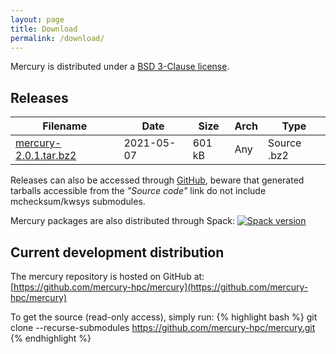 ```yaml
---
layout: page
title: Download
permalink: /download/
---
```


Mercury is distributed under a [BSD 3-Clause license][license].

## Releases

Filename                           | Date       | Size    | Arch | Type
---------------------------------- | ---------- | ------- | ---- | -----------
[mercury-2.0.1.tar.bz2][2.0.1] | 2021-05-07 | 601 kB  | Any  | Source .bz2

Releases can also be accessed through [GitHub][gh-releases], beware that
generated tarballs accessible from the *"Source code"* link do not include
mchecksum/kwsys submodules.

Mercury packages are also distributed through Spack: [![Spack version][spack-release-svg]][spack-release-link]

## Current development distribution

The mercury repository is hosted on GitHub at:
[https://github.com/mercury-hpc/mercury](https://github.com/mercury-hpc/mercury)

To get the source (read-only access), simply run:
{% highlight bash %}
git clone --recurse-submodules https://github.com/mercury-hpc/mercury.git 
{% endhighlight %}

[license]: https://github.com/mercury-hpc/mercury/blob/master/LICENSE.txt
[2.0.1]: https://github.com/mercury-hpc/mercury/releases/download/v2.0.1/mercury-2.0.1.tar.bz2
[gh-releases]: https://github.com/mercury-hpc/mercury/releases
[spack-release-svg]: https://img.shields.io/spack/v/mercury.svg?style=plastic
[spack-release-link]: https://spack.readthedocs.io/en/latest/package_list.html#mercury
